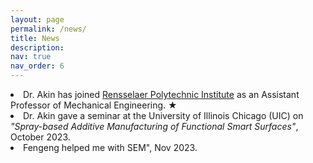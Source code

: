 ```yaml
---
layout: page
permalink: /news/
title: News
description: 
nav: true
nav_order: 6
---
```



<li> Dr. Akin has joined   <a href="https://www.rpi.edu/">Rensselaer Polytechnic Institute</a> as an Assistant Professor of Mechanical Engineering.  <span class="star">&#9733;</span>
  </li>

<li> Dr. Akin gave a seminar at the University of Illinois Chicago (UIC) on <i> "Spray-based Additive Manufacturing of Functional Smart Surfaces"</i>, October  2023. </li>

<li> Fengeng helped me with SEM"</i>, Nov  2023. </li>

